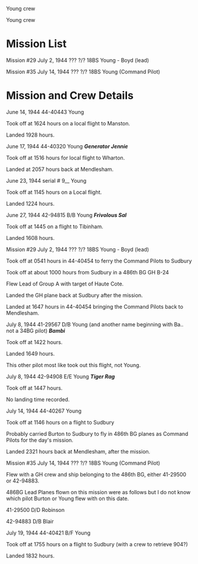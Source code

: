 





Young crew






 




Young crew

# Mission List

Mission #29 July 2, 1944
??? ?/?
18BS Young \- Boyd (lead)

Mission #35 July 14, 1944 ???
?/? 18BS Young (Command Pilot)

# Mission and Crew Details


June 14, 1944 44-40443 Young

Took off at 1624 hours on a local flight to Manston.

Landed 1928 hours.


June 17, 1944 44-40320 Young ***Generator Jennie***

Took off at 1516 hours for local flight to Wharton.

Landed at 2057 hours back at Mendlesham.


June 23, 1944 serial \# 9\_\_ Young

Took off at 1145 hours on a Local flight.

Landed 1224 hours.


June 27, 1944 42-94815 B/B Young ***Frivolous Sal***

Took off at 1445 on a flight to Tibinham.

Landed 1608 hours.

Mission #29 July 2, 1944
??? ?/?
18BS Young \- Boyd (lead)

Took off at 0541 hours in 44-40454 to ferry the Command
Pilots to Sudbury

Took off at about 1000 hours from Sudbury in a 486th BG GH
B-24

Flew Lead of Group A with target of Haute Cote.

Landed the GH plane back at Sudbury after the mission.

Landed at 1647 hours in 44-40454 bringing the Command Pilots
back to Mendlesham.


July 8, 1944 41-29567 D/B Young
(and another name beginning with Ba.. not a 34BG pilot) ***Bambi*** 

Took off at 1422 hours.

Landed 1649 hours.

This other pilot most like took out this flight, not Young.


July 8, 1944 42-94908 E/E Young ***Tiger Rag***

Took off at 1447 hours.

No landing time recorded.


July 14, 1944 44-40267 Young

Took off at 1146 hours on a flight to Sudbury

Probably carried Burton to Sudbury to fly in 486th BG planes
as Command Pilots for the day's mission.

Landed 2321 hours back at Mendlesham, after the mission.

Mission #35 July 14, 1944 ???
?/? 18BS Young (Command Pilot)

Flew with a GH crew and ship belonging to the 486th
BG, either 41-29500 or 42-94883.

486BG Lead
Planes flown on this mission were as follows but I do not know which pilot
Burton or Young flew with on this date.

41-29500
D/D Robinson

42-94883
D/B Blair


July 19, 1944 44-40421 B/F Young

Took off at 1755 hours on a flight to Sudbury (with a crew
to retrieve 904?)

Landed 1832 hours.




